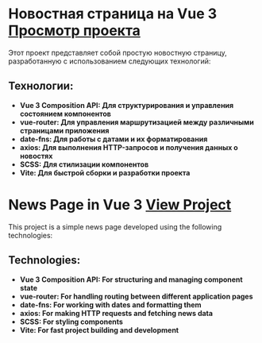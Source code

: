 # Новостная страница на Vue 3 [Просмотр проекта](https://news-page-vue3.netlify.app/)

Этот проект представляет собой простую новостную страницу, разработанную с использованием следующих технологий:

## Технологии:

- **Vue 3 Composition API: Для структурирования и управления состоянием компонентов**
- **vue-router: Для управления маршрутизацией между различными страницами приложения**
- **date-fns: Для работы с датами и их форматирования**
- **axios: Для выполнения HTTP-запросов и получения данных о новостях**
- **SCSS: Для стилизации компонентов**
- **Vite: Для быстрой сборки и разработки проекта**


# News Page in Vue 3 [View Project](https://news-page-vue3.netlify.app/)

This project is a simple news page developed using the following technologies:

## Technologies:    

- **Vue 3 Composition API: For structuring and managing component state**
- **vue-router: For handling routing between different application pages**
- **date-fns: For working with dates and formatting them**
- **axios: For making HTTP requests and fetching news data**
- **SCSS: For styling components**
- **Vite: For fast project building and development**

